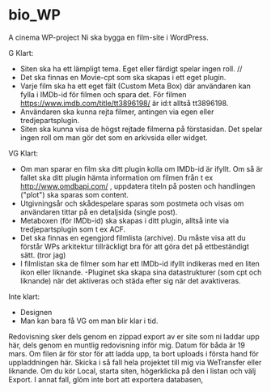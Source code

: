 # bio_WP
A cinema WP-project 
Ni ska bygga en film-site i WordPress.

G
Klart:
- Siten ska ha ett lämpligt tema. Eget eller färdigt spelar ingen roll. //
- Det ska finnas en Movie-cpt som ska skapas i ett eget plugin.
- Varje film ska ha ett eget fält (Custom Meta Box) där användaren kan fylla i IMDb-id för filmen och spara det. 
För filmen https://www.imdb.com/title/tt3896198/ är id:t alltså tt3896198.
- Användaren ska kunna rejta filmer, antingen via egen eller tredjepartsplugin.
- Siten ska kunna visa de högst rejtade filmerna på förstasidan. Det spelar ingen roll om man gör det som en arkivsida eller widget.

VG
Klart:
- Om man sparar en film ska ditt plugin kolla om IMDb-id är ifyllt. Om så är fallet ska ditt plugin hämta information om filmen från t ex http://www.omdbapi.com/ , uppdatera titeln på posten och handlingen ("plot") ska sparas som content.
- Utgivningsår och skådespelare sparas som postmeta och visas om användaren tittar på en detaljsida (single post).
- Metaboxen (för IMDb-id) ska skapas i ditt plugin, alltså inte via tredjepartsplugin som t ex ACF.
- Det ska finnas en egengjord filmlista (archive). Du måste visa att du förstår WPs arkitektur tillräckligt bra för att göra det på ettbeständigt sätt. (tror jag)
- I filmlistan ska de filmer som har ett IMDb-id ifyllt indikeras med en liten ikon eller liknande.
-Pluginet ska skapa sina datastrukturer (som cpt och liknande) när det aktiveras och städa efter sig när det avaktiveras.

Inte klart:
- Designen
- Man kan bara få VG om man blir klar i tid.


Redovisning sker dels genom en zippad export av er site som ni laddar upp här, dels genom en muntlig redovisning inför mig. Datum för båda är 19 mars.
Om filen är för stor för att ladda upp, ta bort uploads i första hand för uppladdningen här. Skicka i så fall hela projektet till mig via WeTransfer eller liknande. Om du kör Local, starta siten, högerklicka på den i listan och välj Export. I annat fall, glöm inte bort att exportera databasen,